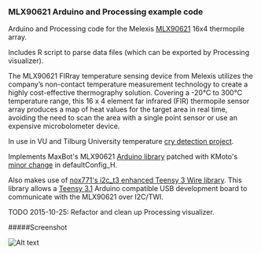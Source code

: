 ### MLX90621 Arduino and Processing example code

Arduino and Processing code for the Melexis [MLX90621](http://www.melexis.com/Infrared-Thermometer-Sensors/Infrared-Thermometer-Sensors/Low-noise-high-speed-16x4-Far-Infrared-array-823.aspx) 16x4 thermopile array.

Includes R script to parse data files (which can be exported by Processing visualizer).

The MLX90621 FIRray temperature sensing device from Melexis utilizes the company’s non-contact temperature measurement technology to create a highly cost-effective thermography solution. Covering a -20°C to 300°C temperature range, this 16 x 4 element far infrared (FIR) thermopile sensor array produces a map of heat values for the target area in real time, avoiding the need to scan the area with a single point sensor or use an expensive microbolometer device.

In use in VU and Tilburg University temperature [cry detection project](http://www.pavlov.io/2015/07/01/detecting-crying-eyes/).

Implements MaxBot's MLX90621 [Arduino library](http://forum.arduino.cc/index.php?topic=126244.0) patched with KMoto's [minor change](http://forum.arduino.cc/index.php?topic=126244.msg2307588#msg2307588) in defaultConfig_H.

Also makes use of [nox771's i2c_t3 enhanced Teensy 3 Wire library](https://github.com/nox771/i2c_t3). This library allows a [Teensy 3.1](https://www.pjrc.com/store/teensy31.html) Arduino compatible USB development board to communicate with the MLX90621 over I2C/TWI.

TODO 2015-10-25: Refactor and clean up Processing visualizer.

#####Screenshot

![Alt text](https://raw.githubusercontent.com/robinvanemden/MLX90621_Arduino_Processing/master/screenshot.gif?raw=true "screenshot")
